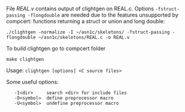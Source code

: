 
File *REAL.v* contains output of clightgen on REAL.c. Options ```-fstruct-passing -flongdouble``` are needed due to the features unsupported by compcert: functions returning a struct or union and long double:

```./clightgen -normalize -I ~/asn1c/skeletons/ -fstruct-passing -flongdouble ~/asn1c/skeletons/REAL.c -o REAL.v ```


To build clightgen go to compcert folder 

   ```make clightgen```

Usage: ```clightgen [options] <C source files>```

Some useful options: 
```
   -I<dir>     search <dir> for include files
   -D<symbol>  define preprocessor macro
   -U<symbol>  undefine preprocessor macro

```
   
